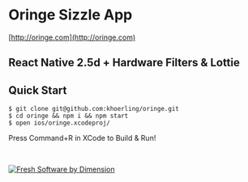 Oringe Sizzle App
=================
[http://oringe.com](http://oringe.com)

## React Native 2.5d + Hardware Filters & Lottie

## Quick Start

    $ git clone git@github.com:khoerling/oringe.git
    $ cd oringe && npm i && npm start
    $ open ios/oringe.xcodeproj/

  Press Command+R in XCode to Build &amp; Run!

  &nbsp;

[![Fresh Software by Dimension](https://dimensionsoftware.com/images/software_by.png)](https://dimensionsoftware.com)
